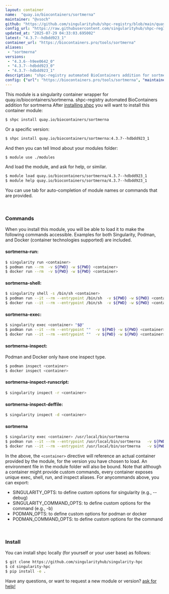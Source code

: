 ```yaml
---
layout: container
name:  "quay.io/biocontainers/sortmerna"
maintainer: "@vsoch"
github: "https://github.com/singularityhub/shpc-registry/blob/main/quay.io/biocontainers/sortmerna/container.yaml"
config_url: "https://raw.githubusercontent.com/singularityhub/shpc-registry/main/quay.io/biocontainers/sortmerna/container.yaml"
updated_at: "2025-07-29 04:33:03.695002"
latest: "4.3.7--hdbdd923_1"
container_url: "https://biocontainers.pro/tools/sortmerna"
aliases:
 - "sortmerna"
versions:
 - "4.3.6--h9ee0642_0"
 - "4.3.7--hdbdd923_0"
 - "4.3.7--hdbdd923_1"
description: "shpc-registry automated BioContainers addition for sortmerna"
config: {"url": "https://biocontainers.pro/tools/sortmerna", "maintainer": "@vsoch", "description": "shpc-registry automated BioContainers addition for sortmerna", "latest": {"4.3.7--hdbdd923_1": "sha256:11290ca54af755d393d81117683be48eb2ebfcad3fb56b0a3ed95bcf9b2535bf"}, "tags": {"4.3.6--h9ee0642_0": "sha256:e35dc8312efb4255dafc0b06197838785a50c364d2baa64b9adcad65f8feb57c", "4.3.7--hdbdd923_0": "sha256:94d2fdcaa4c21b5db8e1a22ad7a43938bb4002d6dc243bee02b3ec7940e3f96f", "4.3.7--hdbdd923_1": "sha256:11290ca54af755d393d81117683be48eb2ebfcad3fb56b0a3ed95bcf9b2535bf"}, "docker": "quay.io/biocontainers/sortmerna", "aliases": {"sortmerna": "/usr/local/bin/sortmerna"}}
---
```


This module is a singularity container wrapper for quay.io/biocontainers/sortmerna.
shpc-registry automated BioContainers addition for sortmerna
After [installing shpc](#install) you will want to install this container module:


```bash
$ shpc install quay.io/biocontainers/sortmerna
```

Or a specific version:

```bash
$ shpc install quay.io/biocontainers/sortmerna:4.3.7--hdbdd923_1
```

And then you can tell lmod about your modules folder:

```bash
$ module use ./modules
```

And load the module, and ask for help, or similar.

```bash
$ module load quay.io/biocontainers/sortmerna/4.3.7--hdbdd923_1
$ module help quay.io/biocontainers/sortmerna/4.3.7--hdbdd923_1
```

You can use tab for auto-completion of module names or commands that are provided.

<br>

### Commands

When you install this module, you will be able to load it to make the following commands accessible.
Examples for both Singularity, Podman, and Docker (container technologies supported) are included.

#### sortmerna-run:

```bash
$ singularity run <container>
$ podman run --rm  -v ${PWD} -w ${PWD} <container>
$ docker run --rm  -v ${PWD} -w ${PWD} <container>
```

#### sortmerna-shell:

```bash
$ singularity shell -s /bin/sh <container>
$ podman run --it --rm --entrypoint /bin/sh  -v ${PWD} -w ${PWD} <container>
$ docker run --it --rm --entrypoint /bin/sh  -v ${PWD} -w ${PWD} <container>
```

#### sortmerna-exec:

```bash
$ singularity exec <container> "$@"
$ podman run --it --rm --entrypoint ""  -v ${PWD} -w ${PWD} <container> "$@"
$ docker run --it --rm --entrypoint ""  -v ${PWD} -w ${PWD} <container> "$@"
```

#### sortmerna-inspect:

Podman and Docker only have one inspect type.

```bash
$ podman inspect <container>
$ docker inspect <container>
```

#### sortmerna-inspect-runscript:

```bash
$ singularity inspect -r <container>
```

#### sortmerna-inspect-deffile:

```bash
$ singularity inspect -d <container>
```


#### sortmerna

```bash
$ singularity exec <container> /usr/local/bin/sortmerna
$ podman run --it --rm --entrypoint /usr/local/bin/sortmerna   -v ${PWD} -w ${PWD} <container> -c " $@"
$ docker run --it --rm --entrypoint /usr/local/bin/sortmerna   -v ${PWD} -w ${PWD} <container> -c " $@"
```



In the above, the `<container>` directive will reference an actual container provided
by the module, for the version you have chosen to load. An environment file in the
module folder will also be bound. Note that although a container
might provide custom commands, every container exposes unique exec, shell, run, and
inspect aliases. For anycommands above, you can export:

 - SINGULARITY_OPTS: to define custom options for singularity (e.g., --debug)
 - SINGULARITY_COMMAND_OPTS: to define custom options for the command (e.g., -b)
 - PODMAN_OPTS: to define custom options for podman or docker
 - PODMAN_COMMAND_OPTS: to define custom options for the command

<br>

### Install

You can install shpc locally (for yourself or your user base) as follows:

```bash
$ git clone https://github.com/singularityhub/singularity-hpc
$ cd singularity-hpc
$ pip install -e .
```

Have any questions, or want to request a new module or version? [ask for help!](https://github.com/singularityhub/singularity-hpc/issues)